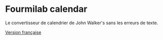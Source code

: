 # Fourmilab calendar

Le convertisseur de calendrier de John Walker's sans les erreurs de texte.

[Version française](index-fr.html)


